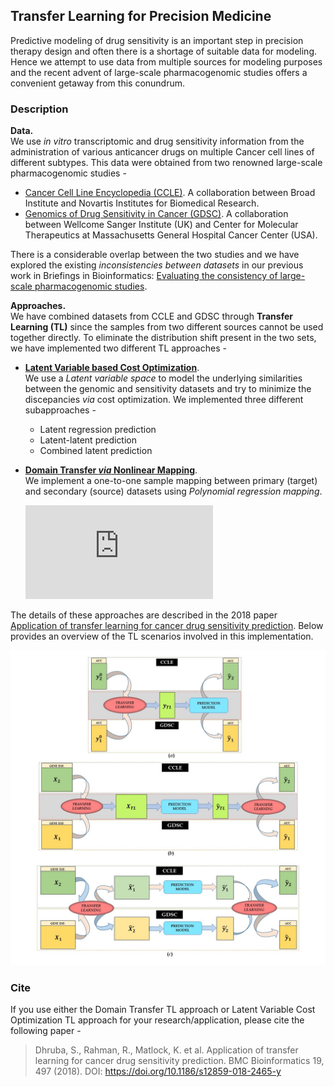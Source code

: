## Transfer Learning for Precision Medicine  
Predictive modeling of drug sensitivity is an important step in precision therapy design and often there is a shortage of suitable data for modeling. Hence we attempt to use data from multiple sources for modeling purposes and the recent advent of large-scale pharmacogenomic studies offers a convenient getaway from this conundrum. 

### Description
**Data.**  
We use *in vitro* transcriptomic and drug sensitivity information from the administration of various anticancer drugs on multiple Cancer cell lines of different subtypes. This data were obtained from two renowned large-scale pharmacogenomic studies - 
   * [Cancer Cell Line Encyclopedia (CCLE)](https://portals.broadinstitute.org/ccle/about/). A collaboration between Broad Institute and Novartis Institutes for Biomedical Research.
   * [Genomics of Drug Sensitivity in Cancer (GDSC)](https://www.cancerrxgene.org/about). A collaboration between Wellcome Sanger Institute (UK) and Center for Molecular Therapeutics at Massachusetts General Hospital Cancer Center (USA). 

There is a considerable overlap between the two studies and we have explored the existing *inconsistencies between datasets* in our previous work in Briefings in Bioinformatics: [Evaluating the consistency of large-scale pharmacogenomic studies](https://academic.oup.com/bib/article-abstract/20/5/1734/5034074). 

**Approaches.**  
We have combined datasets from CCLE and GDSC through **Transfer Learning (TL)** since the samples from two different sources cannot be used together directly. To eliminate the distribution shift present in the two sets, we have implemented two different TL approaches - 
   * <ins><b>Latent Variable based Cost Optimization</b></ins>.  
     We use a *Latent variable space* to model the underlying similarities between the genomic and sensitivity datasets and try to minimize the discepancies _via_ cost optimization. We implemented three different subapproaches -      
      * Latent regression prediction
      * Latent-latent prediction
      * Combined latent prediction
   * <ins><b>Domain Transfer _via_ Nonlinear Mapping</b></ins>.  
     We implement a one-to-one sample mapping between primary (target) and secondary (source) datasets using *Polynomial regression mapping*.
     
     ![equation](https://latex.codecogs.com/svg.latex?%5Cinline%20%5Cboldsymbol%7Bz%7D_%7Bs%2C%20i%7D%20%3D%20%5Cboldsymbol%7B%5Comega%7D_p%5E%7B%28i%29%7D%20%5C%2C%20%5Cboldsymbol%7Bz%7D_%7Bp%2C%20i%7D%20&plus;%20%5Cboldsymbol%7B%5Cvarepsilon%7D%5E%7B%28i%29%7D)
     

The details of these approaches are described in the 2018 paper [Application of transfer learning for cancer drug sensitivity prediction](https://bmcbioinformatics.biomedcentral.com/articles/10.1186/s12859-018-2465-y). Below provides an overview of the TL scenarios involved in this implementation. 

![TransferLearningSummary](https://github.com/dhruba018/Transfer_Learning_Precision_Medicine/blob/master/TLsummary.jpg)

### Cite
If you use either the Domain Transfer TL approach or Latent Variable Cost Optimization TL approach for your research/application, please cite the following paper - 
> Dhruba, S., Rahman, R., Matlock, K. et al. Application of transfer learning for cancer drug sensitivity prediction. BMC Bioinformatics 19, 497 (2018). 
  DOI: https://doi.org/10.1186/s12859-018-2465-y
